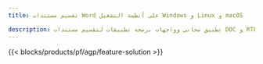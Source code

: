 ```yaml
---
title: تقسيم مستندات Word على أنظمة التشغيل Windows و Linux و macOS 

description: تطبيق مجاني وواجهات برمجة تطبيقات لتقسيم مستندات DOC و RTF و DOCX و ODT
---
```


{{< blocks/products/pf/agp/feature-solution >}} 